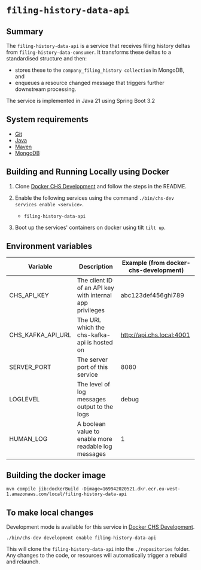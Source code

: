 # `filing-history-data-api`

## Summary

The `filing-history-data-api` is a service that receives filing history deltas from 
`filing-history-data-consumer`. It transforms these deltas to a standardised structure and then:

* stores these to the `company_filing_history collection` in MongoDB, and
* enqueues a resource changed message that triggers further downstream processing.

The service is implemented in Java 21 using Spring Boot 3.2

## System requirements

* [Git](https://git-scm.com/downloads)
* [Java](http://www.oracle.com/technetwork/java/javase/downloads)
* [Maven](https://maven.apache.org/download.cgi)
* [MongoDB](https://www.mongodb.com/)

## Building and Running Locally using Docker

1. Clone [Docker CHS Development](https://github.com/companieshouse/docker-chs-development) and
   follow the steps in the
   README.
2. Enable the following services using the command `./bin/chs-dev services enable <service>`.
   * `filing-history-data-api`

3. Boot up the services' containers on docker using tilt `tilt up`.

## Environment variables
| Variable          | Description                                              | Example (from docker-chs-development) |
|-------------------|----------------------------------------------------------|---------------------------------------|
| CHS_API_KEY       | The client ID of an API key with internal app privileges | abc123def456ghi789                    |
| CHS_KAFKA_API_URL | The URL which the chs-kafka-api is hosted on             | http://api.chs.local:4001             |
| SERVER_PORT       | The server port of this service                          | 8080                                  |
| LOGLEVEL          | The level of log messages output to the logs             | debug                                 |
| HUMAN_LOG         | A boolean value to enable more readable log messages     | 1                                     |

## Building the docker image

    mvn compile jib:dockerBuild -Dimage=169942020521.dkr.ecr.eu-west-1.amazonaws.com/local/filing-history-data-api

## To make local changes

Development mode is available for this service
in [Docker CHS Development](https://github.com/companieshouse/docker-chs-development).

    ./bin/chs-dev development enable filing-history-data-api

This will clone the `filing-history-data-api` into the `./repositories` folder. Any changes to the
code, or resources will automatically trigger a rebuild and relaunch.
